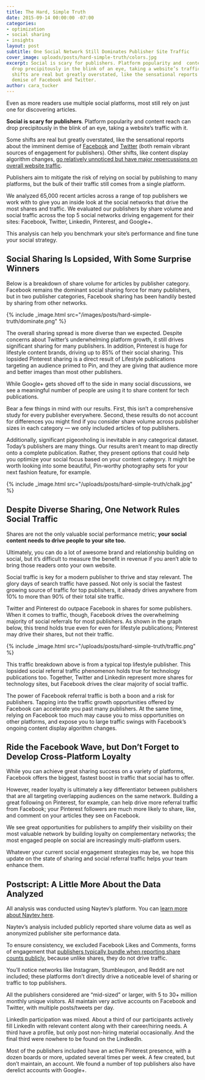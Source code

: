 ```yaml
---
title: The Hard, Simple Truth
date: 2015-09-14 00:00:00 -07:00
categories:
- optimization
- social sharing
- insights
layout: post
subtitle: One Social Network Still Dominates Publisher Site Traffic
cover_image: uploads/posts/hard-simple-truth/colors.jpg
excerpt: Social is scary for publishers. Platform popularity and  content reach can
  drop precipitously in the blink of an eye, taking a website’s traffic with it. Some
  shifts are real but greatly overstated, like the sensational reports about the imminent
  demise of Facebook and Twitter.
author: cara_tucker
---
```


Even as more readers use multiple social platforms, most still rely on just one for discovering articles.
   
**Social is scary for publishers**. Platform popularity and  content reach can drop precipitously in the blink of an eye, taking a website’s traffic with it.

Some shifts are real but greatly overstated, like the sensational reports about the imminent demise of <a href="http://www.theguardian.com/technology/2013/dec/27/facebook-dead-and-buried-to-teens-research-finds" target="_blank">Facebook</a> and <a href="http://www.forbes.com/sites/andrewcave/2015/01/31/will-twitter-still-be-around-for-super-bowl-lii-in-2018/2/" target="_blank">Twitter</a> (both remain vibrant sources of engagement for publishers). Other shifts, like content display algorithm changes, <a href="http://blog.naytev.com/3-changes-to-content-discovery-on-facebook-news-feed" target="_blank">go relatively unnoticed but have major repercussions on overall website traffic</a>.

Publishers aim to mitigate the risk of relying on social by publishing  to many platforms, but the bulk of their traffic still comes from a single platform.

We analyzed 65,000 recent articles across a range of top publishers we work with to give you an inside look at the social networks that drive the most shares and traffic. We evaluated our publishers by share volume and social traffic across the top 5 social networks driving engagement for their sites: Facebook, Twitter, Linkedin, Pinterest, and Google+. 

This analysis can help you benchmark your site’s performance and fine tune your social strategy.


## Social Sharing Is Lopsided, With Some Surprise Winners

Below is a breakdown of share volume for articles by publisher category. Facebook remains the dominant social sharing force for many publishers, but in two publisher categories, Facebook sharing has been handily bested by sharing from other networks.

{% include _image.html  src="/images/posts/hard-simple-truth/dominate.png" %}

The overall sharing spread is more diverse than we expected. Despite concerns about Twitter’s underwhelming platform growth, it still drives significant sharing for many publishers. In addition, Pinterest is huge for lifestyle content brands, driving up to 85% of their social sharing. This lopsided Pinterest sharing is a direct result of Lifestyle publications targeting an audience primed to Pin, and they are giving that audience more and better images than most other publishers. 

While Google+ gets shoved off to the side in many social discussions, we see a meaningful number of people are using it to share content for tech publications.

Bear a few things in mind with our results. First, this isn’t a comprehensive study for every publisher everywhere. Second, these results do not account for differences you might find if you consider share volume across publisher sizes in each category — we only included articles of top publishers.

Additionally, significant pigeonholing is inevitable in any categorical dataset. Today’s publishers are many things. Our results aren’t meant to map directly onto a complete publication. Rather, they present options that could help you optimize your social focus based on your content category. It might be worth looking into some beautiful, Pin-worthy photography sets for your next fashion feature, for example.


{% include _image.html src="/uploads/posts/hard-simple-truth/chalk.jpg" %}

## Despite Diverse Sharing, One Network Rules Social Traffic

Shares are not the only valuable social performance metric; **your social content needs to drive people to your site too.**

Ultimately, you can do a lot of awesome brand and relationship building on social, but it’s difficult to measure the benefit in revenue if you aren’t able to bring those readers onto your own website.

Social traffic is key for a modern publisher to thrive and stay relevant. The glory days of search traffic have passed. Not only is social the fastest growing source of traffic for top publishers, it already drives anywhere from 10% to more than 90% of their total site traffic.

Twitter and Pinterest do outpace Facebook in shares for some publishers. When it comes to traffic, though, Facebook drives the overwhelming majority of social referrals for most publishers. As shown in the graph below, this trend holds true even for even for lifestyle publications; Pinterest may drive their shares, but not their traffic.

{% include _image.html src="/uploads/posts/hard-simple-truth/traffic.png" %}

This traffic breakdown above is from a typical top lifestyle publisher. This lopsided social referral traffic phenomenon holds true for technology publications too. Together, Twitter and Linkedin represent more shares for technology sites, but Facebook drives the clear majority of social traffic.

The power of Facebook referral traffic is both a boon and a risk for publishers. Tapping into the traffic growth opportunities offered by Facebook can accelerate you past many publishers. At the same time, relying on Facebook too much may cause you to miss opportunities on other platforms, and expose you to large traffic swings with Facebook’s ongoing content display algorithm changes.

## Ride the Facebook Wave, but Don’t Forget to Develop Cross-Platform Loyalty 

While you can achieve great sharing success on a variety of platforms, Facebook offers the biggest, fastest boost in traffic that social has to offer.

However, reader loyalty is ultimately a key differentiator between publishers that are all targeting overlapping audiences on the same network. Building a great following on Pinterest, for example, can help drive more referral traffic from Facebook; your Pinterest followers are much more likely to share, like, and comment on your articles they see on Facebook.

We see great opportunities for publishers to amplify their visibility on their most valuable network by building loyalty on complementary networks; the most engaged people on social are increasingly multi-platform users.

Whatever your current social engagement strategies may be, we hope this update on the state of sharing and social referral traffic helps your team enhance them.


## Postscript: A Little More About the Data Analyzed

All analysis was conducted using Naytev’s platform. You can <a href="http://www.naytev.com/" target="_blank">learn more about Naytev here</a>.

Naytev’s analysis included publicly reported share volume data as well as anonymized publisher site performance data.

To ensure consistency, we excluded Facebook Likes and Comments, forms of engagement that <a href="http://blog.naytev.com/social-share-buttons-analysis" target="_blank" >publishers typically bundle when reporting share counts publicly</a>, because unlike shares, they do not drive traffic.

You’ll notice networks like Instagram, Stumbleupon, and Reddit are not included; these platforms don’t directly drive a noticeable level of sharing or traffic to top publishers.

All the publishers considered are “mid-sized” or larger, with 5 to 30+ million monthly unique visitors. All maintain very active accounts on Facebook and Twitter, with multiple posts/tweets per day.

LinkedIn participation was mixed. About a third of our participants actively fill LinkedIn with relevant content along with their career/hiring needs. A third have a profile, but only post non-hiring material occasionally. And the final third were nowhere to be found on the LindkedIn.

Most of the publishers included have an active Pinterest presence, with a dozen boards or more, updated several times per week. A few created, but don’t maintain, an account. We found a number of top publishers also have derelict accounts with Google+.
